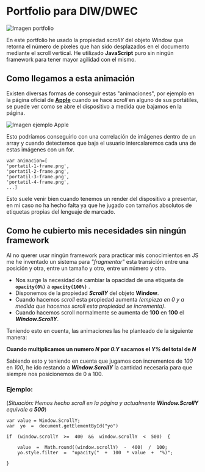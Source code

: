 # Portfolio para DIW/DWEC
![Imagen portfolio](https://i.ibb.co/SxH5rNn/imagen-2022-12-19-130809383.png)

En este portfolio he usado la propiedad _scrollY_ del objeto Window que retorna el número de píxeles que han sido desplazados en el documento mediante el scroll vertical.  He utilizado **JavaScript** puro sin ningún framework para tener mayor agilidad con el mismo.

## Como llegamos a esta animación
Existen diversas formas de conseguir estas "animaciones", por ejemplo en la página oficial de [**Apple**](https://www.apple.com/es/macbook-pro-14-and-16/) cuando se hace _scroll_ en alguno de sus portátiles, se puede ver como se abre el dispositivo a medida que bajamos en la página.

![Imagen ejemplo Apple](https://i.ibb.co/8mxn4SZ/Screenshot-20221219-181159.png)

Esto podríamos conseguirlo con una correlación de imágenes  dentro de un array y cuando detectemos que baja el usuario intercalaremos cada una de estas imágenes con un for.
```
var animacion=[
'portatil-1-frame.png',
'portatil-2-frame.png',
'portatil-3-frame.png',
'portatil-4-frame.png',
...]
```

Esto suele venir bien cuando tenemos un render del dispositivo a presentar, en mi caso no ha hecho falta ya que he jugado con tamaños absolutos de etiquetas propias del lenguaje de marcado.

## Como he cubierto mis necesidades sin ningún framework

Al no querer usar ningún framework para practicar mis conocimientos en JS me he inventado un sistema para _"fragmentar"_ esta transición entre una posición y otra, entre un tamaño y otro, entre un número y otro.

- Nos surge la necesidad de cambiar la opacidad de una etiqueta de **`opacity(0%)`** a **`opacity(100%)`** . 
- Disponemos de la propiedad _**ScrollY**_ del objeto **Window**.
- Cuando hacemos _scroll_ esta propiedad aumenta _(empieza en 0 y a medida que hacemos scroll esta propiedad se incrementa)_.
- Cuando hacemos scroll normalmente se aumenta de **100** en **100** el _**Window.ScrollY**_.

Teniendo esto en cuenta, las animaciones las he planteado de la siguiente manera:

**Cuando multiplicamos un numero _N_ por _0.Y_ sacamos el _Y%_ del total de _N_**

Sabiendo esto y teniendo en cuenta que jugamos con incrementos de _100_ en _100_, he ido restando a _**Window.ScrollY**_ la cantidad necesaria para que siempre nos posicionemos de 0 a 100.

### Ejemplo:
(_Situación: Hemos hecho scroll en la página y actualmente **Window.ScrollY** equivale a **500**_)
```
var value = Window.ScrollY;
var  yo  =  document.getElementById("yo")

if  (window.scrollY  >=  400  &&  window.scrollY  <  500)  {

	value  =  Math.round((window.scrollY)  -  400)  /  100;
	yo.style.filter  =  "opacity("  +  100  * value  +  "%)";

}

```
